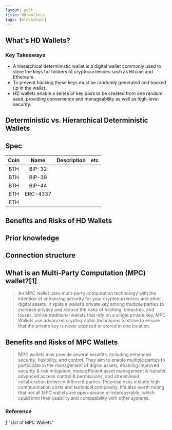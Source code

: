 ```yaml
---
layout: post
title: HD wallets
tags: [blockchain]
---
```


## What's HD Wallets?

### Key Takeaways

- A hierarchical deterministic wallet is a digital wallet commonly used to store the keys for holders of cryptocurrencies such as Bitcoin and Ethereum.
- To prevent hacking these keys must be randomly generated and backed up in the wallet.
- HD wallets enable a series of key pairs to be created from one random seed, providing convenience and manageability as well as high-level security.

## Deterministic vs. Hierarchical Deterministic Wallets

## Spec

| Coin | Name | Description  | etc  |
|:---:|:---:|:---:|:---:|
| BTH | BIP-32 |   |   |
| BTH | BIP-39 |   |   |
| BTH | BIP-44 |   |   |
| ETH | ERC-4337 |   |   |
| ETH |   |   |   |

## Benefits and Risks of HD Wallets

## Prior knowledge

## Connection structure

## What is an Multi-Party Computation (MPC) wallet?[1]

> An MPC wallet uses multi-party computation technology with the intention of enhancing security for your cryptocurrencies and other digital assets. It splits a wallet’s private key among multiple parties to increase privacy and reduce the risks of hacking, breaches, and losses. Unlike traditional wallets that rely on a single private key, MPC Wallets use advanced cryptographic techniques to strive to ensure that the private key is never exposed or stored in one location.

## Benefits and Risks of MPC Wallets

> MPC wallets may provide several benefits, including enhanced security, flexibility, and control. They aim to enable multiple parties to participate in the management of digital assets, enabling improved security & risk mitigation, more efficient asset management & transfer, advanced access control & permissions, and streamlined collaboration between different parties. Potential risks include high communication costs and technical complexity. It's also worth noting that not all MPC wallets are open-source or interoperable, which could limit their usability and compatibility with other systems.

### Reference

[1](https://www.alchemy.com/best/mpc-wallets) "List of MPC Wallets"
